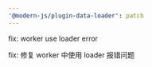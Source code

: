 ```yaml
---
'@modern-js/plugin-data-loader': patch
---
```


fix: worker use loader error

fix: 修复 worker 中使用 loader 报错问题
